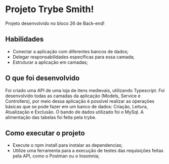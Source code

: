 # Projeto Trybe Smith!
Projeto desenvolvido no bloco 26 de Back-end!


## Habilidades

- Conectar a aplicação com diferentes bancos de dados;
- Delegar responsabilidades específicas para essa camada;
- Estruturar a aplicação em camadas;

## O que foi desenvolvido

Foi criado uma API de uma loja de itens medievais, utilizando Typescript.
Foi desenvolvido todas as camadas da aplicação (Models, Service e Controllers), por meio dessa aplicação é possível realizar as operações básicas que se pode fazer em um banco de dados: Criação, Leitura, Atualização e Exclusão.
O bando de dados utilizado foi o MySql.
A alimentação das tabelas foi feita pela trybe.

## Como executar o projeto
- Execute o npm install para instalar as dependencias;
- Utilize uma ferramenta para a execução de testes das requisições feitas pela API, como o Postman ou o Insomnia;
